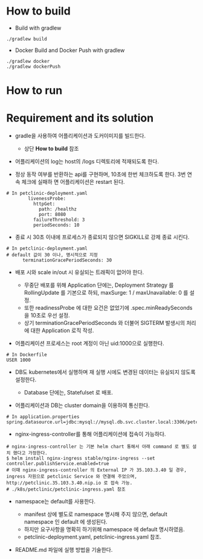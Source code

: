 # How to build 

* Build with gradlew

```
./gradlew build
```

* Docker Build and Docker Push with gradlew

```
./gradlew docker
./gradlew dockerPush
```

# How to run


# Requirement and its solution

* gradle을 사용하여 어플리케이션과 도커이미지를 빌드한다.
  * 상단 **How to build** 참조

* 어플리케이션의 log는 host의 /logs 디렉토리에 적재되도록 한다.

* 정상 동작 여부를 반환하는 api를 구현하며, 10초에 한번 체크하도록 한다. 3번 연속 체크에 실패하
면 어플리케이션은 restart 된다.

```
# In petclinic-deployment.yaml
        livenessProbe:
          httpGet:
            path: /healthz
            port: 8080
          failureThreshold: 3
          periodSeconds: 10
```

* 종료 시 30초 이내에 프로세스가 종료되지 않으면 SIGKILL로 강제 종료 시킨다.

```
# In petclinic-deployment.yaml
# default 값이 30 이나, 명시적으로 지정
      terminationGracePeriodSeconds: 30
```

* 배포 시와 scale in/out 시 유실되는 트래픽이 없어야 한다.
  * 무중단 배포를 위해 Application 단에는, Deployment Strategy 를 RollingUpdate 를 기본으로 하되, maxSurge: 1 / maxUnavailable: 0 를 설정. 
  * 또한 readinessProbe 에 대한 요건은 없었기에 .spec.minReadySeconds 을 10초로 우선 설정. 
  * 상기 terminationGracePeriodSeconds 와 더불어 SIGTERM 발생시의 처리에 대한 Application 로직 작성. 

* 어플리케이션 프로세스는 root 계정이 아닌 uid:1000으로 실행한다.

```
# In Dockerfile
USER 1000
```

* DB도 kubernetes에서 실행하며 재 실행 시에도 변경된 데이터는 유실되지 않도록 설정한다.
  * Database 단에는, Statefulset 로 배포. 

* 어플리케이션과 DB는 cluster domain을 이용하여 통신한다.

```
# In application.properties
spring.datasource.url=jdbc:mysql://mysql.db.svc.cluster.local:3306/petclinic
```

* nginx-ingress-controller를 통해 어플리케이션에 접속이 가능하다.

```
# nginx-ingress-controller 는 기본 helm chart 통해서 아래 command 로 별도 설치 했다고 가정한다. 
$ helm install nginx-ingress stable/nginx-ingress --set controller.publishService.enabled=true
# 이때 nginx-ingress-controller 의 External IP 가 35.103.3.40 일 경우, ingress 자원으로 petclinic Service 와 연결해 주었으며, http://petclinic.35.103.3.40.nip.io 로 접속 가능. 
# ./k8s/petclinic/petclinic-ingress.yaml 참조
```

* namespace는 default를 사용한다.
  * manifest 상에 별도로 namespace 명시해 주지 않으면, default namespace 인 default 에 생성된다. 
  * 하지만 요구사항을 명확히 하기위해 namespace 에 default 명시하였음. 
  * petclinic-deployment.yaml, petclinic-ingress.yaml 참조. 

* README.md 파일에 실행 방법을 기술한다.
